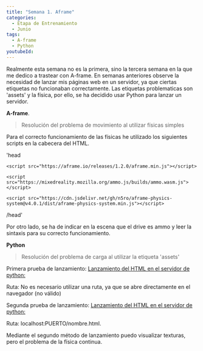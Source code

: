 ```yaml
---
title: "Semana 1. Aframe"
categories:
  - Etapa de Entrenamiento
  - Junio
tags:
  - A-frame
  - Python 
youtubeId: 
---
```


Realmente esta semana no es la primera, sino la tercera semana en la que me dedico a trastear con A-frame. En semanas anteriores observe la necesidad de lanzar mis páginas web en un servidor, ya que ciertas etiquetas no funcionaban correctamente. Las etiquetas problematicas son 'assets' y la física, por ello, se ha decidido usar Python para lanzar un servidor.



**A-frame**. 
> Resolución del problema de movimiento al utilizar físicas simples

  Para el correcto funcionamiento de las físicas he utilizado los siguientes scripts en la cabecera del HTML. 

  'head

    <script src="https://aframe.io/releases/1.2.0/aframe.min.js"></script>

    <script src="https://mixedreality.mozilla.org/ammo.js/builds/ammo.wasm.js"></script>
    
    <script src="https://cdn.jsdelivr.net/gh/n5ro/aframe-physics-system@v4.0.1/dist/aframe-physics-system.min.js"></script>

  /head'

  Por otro lado, se ha de indicar en la escena que el drive es ammo y leer la sintaxis para su correcto funcionamiento.

**Python** 
> Resolución del problema de carga al utilizar la etiqueta 'assets'

Primera prueba de lanzamiento:
[Lanzamiento del HTML en el servidor de python: ](https://raw.githubusercontent.com/RoboticsLabURJC/2022-tfg-ana-villanueva/main/docs/images/pythonserver_cmd.png)

Ruta: No es necesario utilizar una ruta, ya que se abre directamente en el navegador (no válido)

Segunda prueba de lanzamiento:
[Lanzamiento del HTML en el servidor de python: ](https://raw.githubusercontent.com/RoboticsLabURJC/2022-tfg-ana-villanueva/main/docs/images/pythonserver_cmdC.png)

Ruta: localhost:PUERTO/nombre.html. 

Mediante el segundo método de lanzamiento puedo visualizar texturas, pero el problema de la física continua.




